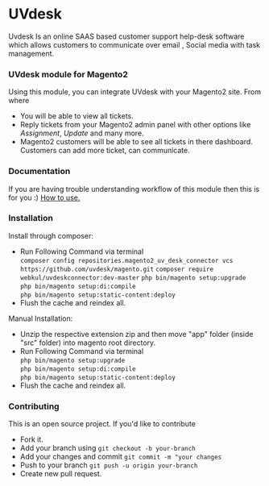 # UVdesk
Uvdesk Is an online SAAS based customer support help-desk software which allows customers to communicate over email , Social media with task management.

### UVdesk module for Magento2

Using this module, you can integrate UVdesk with your Magento2 site. From where 
- You will be able to view all tickets.
- Reply tickets from your Magento2 admin panel with other options like *Assignment*, *Update* and many more.
- Magento2 customers will be able to see all tickets in there dashboard. Customers can add more ticket, can communicate.

### Documentation 
If you are having trouble understanding workflow of this module then this is for you :)
[How to use.
](http://webkul.com/blog/uvdesk-magento2-free-helpdesk-ticket-system/)
 
### Installation

Install through composer:
- Run Following Command via terminal  
	``` composer config repositories.magento2_uv_desk_connector vcs https://github.com/uvdesk/magento.git ```
	``` composer require webkul/uvdeskconnector:dev-master ```
	``` php bin/magento setup:upgrade ```  
	``` php bin/magento setup:di:compile ```  
	``` php bin/magento setup:static-content:deploy ```
-  Flush the cache and reindex all.  
  

Manual Installation:
-  Unzip the respective extension zip and then move "app" folder (inside "src" folder) into magento root directory.
-  Run Following Command via terminal  
	``` php bin/magento setup:upgrade ```  
	``` php bin/magento setup:di:compile ```  
	``` php bin/magento setup:static-content:deploy ```  
-  Flush the cache and reindex all.

### Contributing
This is an open source project. If you'd like to contribute
 - Fork it.
 - Add your branch using 
    ``` git checkout -b your-branch ```
 - Add your changes and commit
    ``` git commit -m "your changes ```
 - Push to your branch
    ``` git push -u origin your-branch ```
 - Create new pull request.